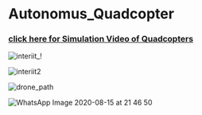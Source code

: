 # Autonomus_Quadcopter
### [click here for Simulation Video of Quadcopters](https://drive.google.com/file/d/1h5sfDl3AC7DenBBmikDMb5xMG9zpNXp8/view?usp=sharing)

![interiit_!](https://user-images.githubusercontent.com/39412350/70888928-6cc60c80-2007-11ea-9d29-2551dd660f18.png)

![interiit2](https://user-images.githubusercontent.com/39412350/70888941-7485b100-2007-11ea-88a8-08d0904c5e26.png)

![drone_path](https://user-images.githubusercontent.com/39412350/70888996-94b57000-2007-11ea-80b2-6c247ab3ddf8.png)

![WhatsApp Image 2020-08-15 at 21 46 50](https://user-images.githubusercontent.com/39412350/90316834-904ca880-df42-11ea-9d88-769c04ae0591.jpeg)
